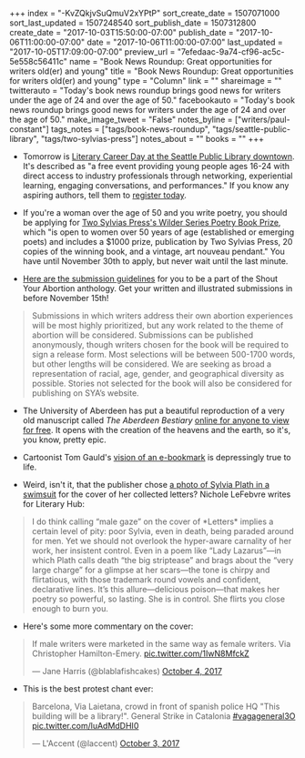 +++
index = "-KvZQkjvSuQmuV2xYPtP"
sort_create_date = 1507071000
sort_last_updated = 1507248540
sort_publish_date = 1507312800
create_date = "2017-10-03T15:50:00-07:00"
publish_date = "2017-10-06T11:00:00-07:00"
date = "2017-10-06T11:00:00-07:00"
last_updated = "2017-10-05T17:09:00-07:00"
preview_url = "7efedaac-9a74-cf96-ac5c-5e558c56411c"
name = "Book News Roundup: Great opportunities for writers old(er) and young"
title = "Book News Roundup: Great opportunities for writers old(er) and young"
type = "Column"
link = ""
shareimage = ""
twitterauto = "Today's book news roundup brings good news for writers under the age of 24 and over the age of 50."
facebookauto = "Today's book news roundup brings good news for writers under the age of 24 and over the age of 50."
make_image_tweet = "False"
notes_byline = ["writers/paul-constant"]
tags_notes = ["tags/book-news-roundup", "tags/seattle-public-library", "tags/two-sylvias-press"]
notes_about = ""
books = ""
+++
* Tomorrow is [Literary Career Day at the Seattle Public Library downtown](https://onereel.org/literarycareerday). It's described as "a free event providing young people ages 16-24 with direct access to industry professionals through networking, experiential learning, engaging conversations, and performances." If you know any aspiring authors, tell them to [register today](https://onereel.org/literarycareerday).

* If you're a woman over the age of 50 and you write poetry, you should be applying for [Two Sylvias Press's Wilder Series Poetry Book Prize](http://www.twosylviaspress.com/wilder-series-poetry-book-prize.html), which "is open to women over 50 years of age (established or emerging poets) and includes a $1000 prize, publication by Two Sylvias Press, 20 copies of the winning book, and a vintage, art nouveau pendant." You have until November 30th to apply, but never wait until the last minute. 

* [Here are the submission guidelines](https://shoutyourabortion.com/take-action/#call-for-submissions) for you to be a part of the Shout Your Abortion anthology. Get your written and illustrated submissions in before November 15th!

<blockquote>Submissions in which writers address their own abortion experiences will be most highly prioritized, but any work related to the theme of abortion will be considered. Submissions can be published anonymously, though writers chosen for the book will be required to sign a release form. Most selections will be between 500-1700 words, but other lengths will be considered. We are seeking as broad a representation of racial, age, gender, and geographical diversity as possible. Stories not selected for the book will also be considered for publishing on SYA’s website.</blockquote>

* The University of Aberdeen has put a beautiful reproduction of a very old manuscript called *The Aberdeen Bestiary* [online for anyone to view for free](http://www.abdn.ac.uk/bestiary/). It opens with the creation of the heavens and the earth, so it's, you know, pretty epic.

* Cartoonist Tom Gauld's [vision of an e-bookmark](https://www.newyorker.com/culture/culture-desk/e-bookmark-bringing-constant-technological-interruptions-to-all-your-books?mbid=social_twitter) is depressingly true to life.

* Weird, isn't it, that the publisher chose [a photo of Sylvia Plath in a swimsuit](http://lithub.com/a-tale-of-two-sylvias-on-the-controversy-surrounding-two-new-letters-covers/) for the cover of her collected letters? Nichole LeFebvre writes for Literary Hub:

<blockquote>I do think calling “male gaze” on the cover of *Letters* implies a certain level of pity: poor Sylvia, even in death, being paraded around for men. Yet we should not overlook the hyper-aware carnality of her work, her insistent control. Even in a poem like “Lady Lazarus”—in which Plath calls death “the big striptease” and brags about the “very large charge” for a glimpse at her scars—the tone is chirpy and flirtatious, with those trademark round vowels and confident, declarative lines. It’s this allure—delicious poison—that makes her poetry so powerful, so lasting. She is in control. She flirts you close enough to burn you.</blockquote>

* Here's some more commentary on the cover:

<blockquote class="twitter-tweet" data-lang="en"><p lang="en" dir="ltr">If male writers were marketed in the same way as female writers. Via Christopher Hamilton-Emery. <a href="https://t.co/1IwN8MfckZ">pic.twitter.com/1IwN8MfckZ</a></p>&mdash; Jane Harris (@blablafishcakes) <a href="https://twitter.com/blablafishcakes/status/915530902100377601?ref_src=twsrc%5Etfw">October 4, 2017</a></blockquote>

* This is the best protest chant ever:

<blockquote class="twitter-tweet" data-lang="en"><p lang="en" dir="ltr">Barcelona, Via Laietana, crowd in front of spanish police HQ &quot;This building will be a library!&quot;. General Strike in Catalonia <a href="https://twitter.com/hashtag/vagageneral3O?src=hash&amp;ref_src=twsrc%5Etfw">#vagageneral3O</a> <a href="https://t.co/luAdMdDHI0">pic.twitter.com/luAdMdDHI0</a></p>&mdash; L&#39;Accent (@laccent) <a href="https://twitter.com/laccent/status/915180304381435906?ref_src=twsrc%5Etfw">October 3, 2017</a></blockquote>
